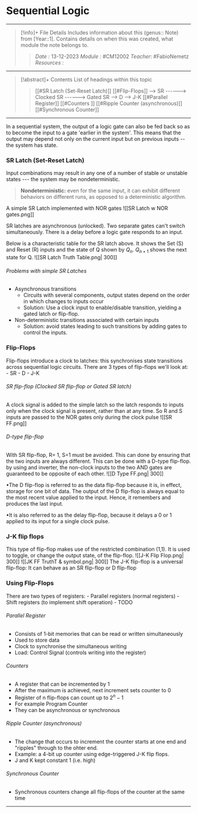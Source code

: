 # Sequential Logic
---
> [!info]+ File Details
> Includes information about this (genus:: Note) from [Year::1]. Contains details on when this was created, what module the note belongs to.
> > *Date :*  13-12-2023 
> > *Module :* #CM12002 
> > *Teacher*: #FabioNemetz 
> > *Resources :*

---
> [!abstract]+ Contents
> List of headings within this topic
> > [[#SR Latch (Set-Reset Latch)]]
> [[#Flip-Flops]]
> --> SR
> ------> Clocked SR 
> ------> Gated SR
> --> D
> --> J-K 
> [[#Parallel Register]] 
> [[#Counters ]]
> [[#Ripple Counter (asynchronous)]]
> [[#Synchronous Counter]]
> 
--- 

In a sequential system, the output of a logic gate can also be fed back so as to become the input to a gate 'earlier in the system'. This means that the output may depend not only on the current input but on previous inputs -- the system has state. 
 
### SR Latch (Set-Reset Latch)
Input combinations may result in any one of a number of stable or unstable states --- the system may be nondeterministic.
>**Nondeterministic:** even for the same input, it can exhibit different behaviors on different runs, as opposed to a deterministic algorithm.

A simple SR Latch implemented with NOR gates
![[SR Latch w NOR gates.png]]

SR latches are asynchronous (unlocked). Two separate gates can't switch simultaneously. There is a delay before a logic gate responds to an input. 

Below is a characteristic table for the SR latch above. It shows the Set (S) and Reset (R) inputs and the state of Q shown by $Q_n$. $Q_{n+1}$ shows the next state for Q. 
![[SR Latch Truth Table.png| 300]]

###### Problems with simple SR Latches
- Asynchronous transitions
	- Circuits with several components, output states depend on the order in which changes to inputs occur
	- Solution: Use a clock input to enable/disable transition, yielding a gated latch or flip-flop. 
- Non-deterministic transitions associated with certain inputs
	- Solution: avoid states leading to such transitions by adding gates to control the inputs. 

### Flip-Flops
Flip-flops introduce a clock to latches: this synchronises state transitions across sequential logic circuits.
There are 3 types of flip-flops we'll look at:
	- SR
	- D
	- J-K

###### SR flip-flop (Clocked SR flip-flop or Gated SR latch)
A clock signal is added to the simple latch so the latch responds to inputs only when the clock signal is present, rather than at any time. 
So R and S inputs are passed to the NOR gates only during the clock pulse
![[SR FF.png]]

###### D-type flip-flop
With SR flip-flop, R= 1, S=1 must be avoided. This can done by ensuring that the two inputs are always different. This can be done with a D-type flip-flop. 
by using and inverter, the non-clock inputs to the two AND gates are guaranteed to be opposite of each other. 
![[D Type FF.png| 300]]

•The D flip-flop is referred to as the data flip-flop because it is, in effect, storage for one bit of data. The output of the D flip-flop is always equal to the most recent value applied to the input. Hence, it remembers and produces the last input.

•It is also referred to as the delay flip-flop, because it delays a 0 or 1 applied to its input for a single clock pulse.

### J-K flip flops
This type of flip-flop makes use of the restricted combination (1,1). It is used to toggle, or change the output state, of the flip-flop.
![[J-K Flip Flop.png| 300]]
![[JK FF TruthT & symbol.png| 300]]
The J-K flip-flop is a universal flip-flop: It can behave as an SR flip-flop or D flip-flop

### Using Flip-Flops
There are two types of registers:
	- Parallel registers (normal registers)
	- Shift registers (to implement shift operation)
	- TODO 

###### Parallel Register
- Consists of 1-bit memories that can be read or written simultaneously
- Used to store data
- Clock to synchronise the simultaneous writing 
- Load: Control Signal (controls writing into the register)

###### Counters
- A register that can be incremented by 1
- After the maximum is achieved, next increment sets counter to 0
- Register of n flip-flops can count up to $2^n - 1$ 
- For example Program Counter
- They can be asynchronous or synchronous

###### Ripple Counter (asynchronous)
- The change that occurs to increment the counter starts at one end and "ripples" through to the ohter end. 
- Example: a 4-bit up counter using edge-triggered J-K flip flops. 
- J and K kept constant 1 (i.e. high)

###### Synchronous Counter
- Synchronous counters change all flip-flops of the counter at the same time

---